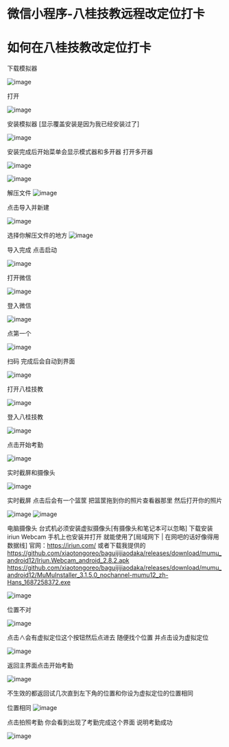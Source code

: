 # 微信小程序-八桂技教远程改定位打卡

# 如何在八桂技教改定位打卡


下载模拟器

![image](https://github.com/xiaotongoreo/baguijijiaodaka/blob/main/2024-01-03%20223529.png)

打开

![image](https://github.com/xiaotongoreo/baguijijiaodaka/blob/main/2024-01-03%20223658.png)

安装模拟器
[显示覆盖安装是因为我已经安装过了]

![image](https://github.com/xiaotongoreo/baguijijiaodaka/blob/main/2024-01-03%20223758.png)

安装完成后开始菜单会显示模式器和多开器
打开多开器

![image](https://github.com/xiaotongoreo/baguijijiaodaka/blob/main/2024-01-03%20223917.png)

![image](https://github.com/xiaotongoreo/baguijijiaodaka/blob/main/2024-01-03%20225952.png)

解压文件
![image](https://github.com/xiaotongoreo/baguijijiaodaka/blob/main/s/2024-01-03231942.png)

点击导入并新建

![image](https://github.com/xiaotongoreo/baguijijiaodaka/blob/main/2024-01-03%20230036.png)

选择你解压文件的地方
![image](https://github.com/xiaotongoreo/baguijijiaodaka/blob/main/s/2024-01-03232125.png)

导入完成 点击启动

![image](https://github.com/xiaotongoreo/baguijijiaodaka/blob/main/s/2024-01-03232232.png)

打开微信

![image](https://github.com/xiaotongoreo/baguijijiaodaka/blob/main/s/2024-01-03233255.png)

登入微信

![image](https://github.com/xiaotongoreo/baguijijiaodaka/blob/main/s/2024-01-03233413.png)

点第一个

![image](https://github.com/xiaotongoreo/baguijijiaodaka/blob/main/s/2024-01-03%20233444.png)

扫码 完成后会自动到界面

![image](https://github.com/xiaotongoreo/baguijijiaodaka/blob/main/s/2024-01-03233526.png)

打开八桂技教

![image](https://github.com/xiaotongoreo/baguijijiaodaka/blob/main/s/t/1open.png)

登入八桂技教

![image](https://github.com/xiaotongoreo/baguijijiaodaka/blob/main/s/t/2login.png)

点击开始考勤

![image](https://github.com/xiaotongoreo/baguijijiaodaka/blob/main/s/t/3start.png)

实时截屏和摄像头

![image](https://github.com/xiaotongoreo/baguijijiaodaka/blob/main/s/t/4.png)

实时截屏
点击后会有一个篮筐 把篮筐拖到你的照片查看器那里 然后打开你的照片

![image](https://github.com/xiaotongoreo/baguijijiaodaka/blob/main/s/t/111-0.png)
![image](https://github.com/xiaotongoreo/baguijijiaodaka/blob/main/s/t/111-1.png)

电脑摄像头
台式机必须安装虚拟摄像头[有摄像头和笔记本可以忽略]
下载安装iriun Webcam 手机上也安装并打开 就能使用了[局域网下 | 在网吧的话好像得用数据线]
官网：https://iriun.com/
或者下载我提供的
https://github.com/xiaotongoreo/baguijijiaodaka/releases/download/mumu_android12/Iriun.Webcam_android_2.8.2.apk
https://github.com/xiaotongoreo/baguijijiaodaka/releases/download/mumu_android12/MuMuInstaller_3.1.5.0_nochannel-mumu12_zh-Hans_1687258372.exe


![image](https://github.com/xiaotongoreo/baguijijiaodaka/blob/main/s/t/111-2.png)

位置不对

![image](https://github.com/xiaotongoreo/baguijijiaodaka/blob/main/s/t/locat-1.png)

点击∧会有虚拟定位这个按钮然后点进去
随便找个位置
并点击设为虚拟定位

![image](https://github.com/xiaotongoreo/baguijijiaodaka/blob/main/s/t/locat-2.png)

返回主界面点击开始考勤

![image](https://github.com/xiaotongoreo/baguijijiaodaka/blob/main/s/t/back.png)

不生效的都返回试几次直到左下角的位置和你设为虚拟定位的位置相同

位置相同
![image](https://github.com/xiaotongoreo/baguijijiaodaka/blob/main/s/t/locat-3.png)

点击拍照考勤 你会看到出现了考勤完成这个界面 说明考勤成功

![image](https://github.com/xiaotongoreo/baguijijiaodaka/blob/main/s/t/okay.png)


